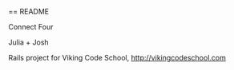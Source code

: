 == README

Connect Four

Julia + Josh

Rails project for Viking Code School, http://vikingcodeschool.com

